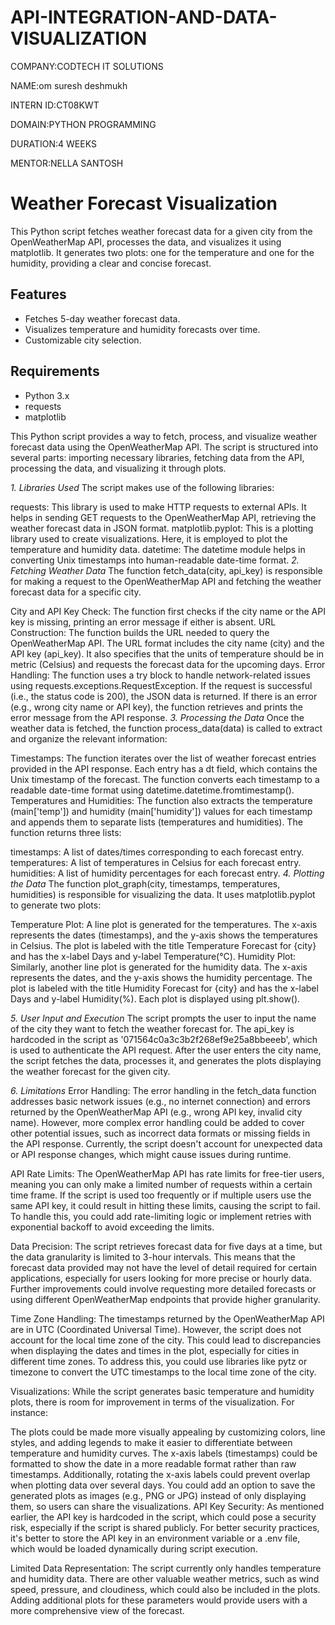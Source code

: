 # API-INTEGRATION-AND-DATA-VISUALIZATION

COMPANY:CODTECH IT SOLUTIONS

NAME:om suresh deshmukh

INTERN ID:CT08KWT

DOMAIN:PYTHON PROGRAMMING

DURATION:4 WEEKS

MENTOR:NELLA SANTOSH


# Weather Forecast Visualization

This Python script fetches weather forecast data for a given city from the OpenWeatherMap API, processes the data, and visualizes it using matplotlib. It generates two plots: one for the temperature and one for the humidity, providing a clear and concise forecast.

## Features
- Fetches 5-day weather forecast data.
- Visualizes temperature and humidity forecasts over time.
- Customizable city selection.

## Requirements
- Python 3.x
- requests
- matplotlib

This Python script provides a way to fetch, process, and visualize weather forecast data using the OpenWeatherMap API. The script is structured into several parts: importing necessary libraries, fetching data from the API, processing the data, and visualizing it through plots.

*1. Libraries Used*
The script makes use of the following libraries:

requests: This library is used to make HTTP requests to external APIs. It helps in sending GET requests to the OpenWeatherMap API, retrieving the weather forecast data in JSON format.
matplotlib.pyplot: This is a plotting library used to create visualizations. Here, it is employed to plot the temperature and humidity data.
datetime: The datetime module helps in converting Unix timestamps into human-readable date-time format.
*2. Fetching Weather Data*
The function fetch_data(city, api_key) is responsible for making a request to the OpenWeatherMap API and fetching the weather forecast data for a specific city.

City and API Key Check: The function first checks if the city name or the API key is missing, printing an error message if either is absent.
URL Construction: The function builds the URL needed to query the OpenWeatherMap API. The URL format includes the city name (city) and the API key (api_key). It also specifies that the units of temperature should be in metric (Celsius) and requests the forecast data for the upcoming days.
Error Handling: The function uses a try block to handle network-related issues using requests.exceptions.RequestException. If the request is successful (i.e., the status code is 200), the JSON data is returned. If there is an error (e.g., wrong city name or API key), the function retrieves and prints the error message from the API response.
*3. Processing the Data*
Once the weather data is fetched, the function process_data(data) is called to extract and organize the relevant information:

Timestamps: The function iterates over the list of weather forecast entries provided in the API response. Each entry has a dt field, which contains the Unix timestamp of the forecast. The function converts each timestamp to a readable date-time format using datetime.datetime.fromtimestamp().
Temperatures and Humidities: The function also extracts the temperature (main['temp']) and humidity (main['humidity']) values for each timestamp and appends them to separate lists (temperatures and humidities).
The function returns three lists:

timestamps: A list of dates/times corresponding to each forecast entry.
temperatures: A list of temperatures in Celsius for each forecast entry.
humidities: A list of humidity percentages for each forecast entry.
*4. Plotting the Data*
The function plot_graph(city, timestamps, temperatures, humidities) is responsible for visualizing the data. It uses matplotlib.pyplot to generate two plots:

Temperature Plot: A line plot is generated for the temperatures. The x-axis represents the dates (timestamps), and the y-axis shows the temperatures in Celsius. The plot is labeled with the title Temperature Forecast for {city} and has the x-label Days and y-label Temperature(°C).
Humidity Plot: Similarly, another line plot is generated for the humidity data. The x-axis represents the dates, and the y-axis shows the humidity percentage. The plot is labeled with the title Humidity Forecast for {city} and has the x-label Days and y-label Humidity(%).
Each plot is displayed using plt.show().

*5. User Input and Execution*
The script prompts the user to input the name of the city they want to fetch the weather forecast for.
The api_key is hardcoded in the script as '071564c0a3c3b2f268ef9e25a8bbeeeb', which is used to authenticate the API request.
After the user enters the city name, the script fetches the data, processes it, and generates the plots displaying the weather forecast for the given city.

*6. Limitations*
Error Handling: The error handling in the fetch_data function addresses basic network issues (e.g., no internet connection) and errors returned by the OpenWeatherMap API (e.g., wrong API key, invalid city name). However, more complex error handling could be added to cover other potential issues, such as incorrect data formats or missing fields in the API response. Currently, the script doesn't account for unexpected data or API response changes, which might cause issues during runtime.

API Rate Limits: The OpenWeatherMap API has rate limits for free-tier users, meaning you can only make a limited number of requests within a certain time frame. If the script is used too frequently or if multiple users use the same API key, it could result in hitting these limits, causing the script to fail. To handle this, you could add rate-limiting logic or implement retries with exponential backoff to avoid exceeding the limits.

Data Precision: The script retrieves forecast data for five days at a time, but the data granularity is limited to 3-hour intervals. This means that the forecast data provided may not have the level of detail required for certain applications, especially for users looking for more precise or hourly data. Further improvements could involve requesting more detailed forecasts or using different OpenWeatherMap endpoints that provide higher granularity.

Time Zone Handling: The timestamps returned by the OpenWeatherMap API are in UTC (Coordinated Universal Time). However, the script does not account for the local time zone of the city. This could lead to discrepancies when displaying the dates and times in the plot, especially for cities in different time zones. To address this, you could use libraries like pytz or timezone to convert the UTC timestamps to the local time zone of the city.

Visualizations: While the script generates basic temperature and humidity plots, there is room for improvement in terms of the visualization. For instance:

The plots could be made more visually appealing by customizing colors, line styles, and adding legends to make it easier to differentiate between temperature and humidity curves.
The x-axis labels (timestamps) could be formatted to show the date in a more readable format rather than raw timestamps. Additionally, rotating the x-axis labels could prevent overlap when plotting data over several days.
You could add an option to save the generated plots as images (e.g., PNG or JPG) instead of only displaying them, so users can share the visualizations.
API Key Security: As mentioned earlier, the API key is hardcoded in the script, which could pose a security risk, especially if the script is shared publicly. For better security practices, it's better to store the API key in an environment variable or a .env file, which would be loaded dynamically during script execution.

Limited Data Representation: The script currently only handles temperature and humidity data. There are other valuable weather metrics, such as wind speed, pressure, and cloudiness, which could also be included in the plots. Adding additional plots for these parameters would provide users with a more comprehensive view of the forecast.
